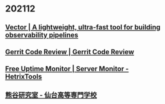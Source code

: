 # 202112

## [Vector | A lightweight, ultra-fast tool for building observability pipelines](https://vector.dev/)

## [Gerrit Code Review | Gerrit Code Review](https://www.gerritcodereview.com/)

## [Free Uptime Monitor | Server Monitor - HetrixTools](https://hetrixtools.com/uptime-monitor/)

## [熊谷研究室 - 仙台高等専門学校](http://ckuma.html.xdomain.jp/)
